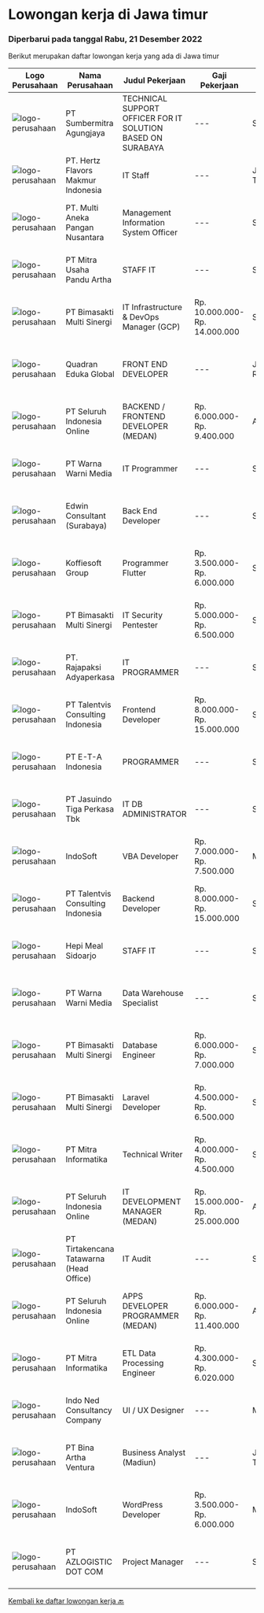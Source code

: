 
  # Lowongan kerja di Jawa timur

  ### Diperbarui pada tanggal Rabu, 21 Desember 2022

  Berikut merupakan daftar lowongan kerja yang ada di Jawa timur

  |Logo Perusahaan | Nama Perusahaan | Judul Pekerjaan | Gaji Pekerjaan | Lokasi | Deskripsi | Tanggal diunggah | Pranala |
  | -------------- | --------------- | --------------- | --------- | --------- | -------------- | ------- | ----------- |
  |![logo-perusahaan](https://image-service-cdn.seek.com.au/4ffd2b63a8e52af9a69dbeab365fb2ced86d56ed/ee4dce1061f3f616224767ad58cb2fc751b8d2dc)|PT Sumbermitra Agungjaya|TECHNICAL SUPPORT OFFICER FOR IT SOLUTION BASED ON SURABAYA|---|Surabaya|Kandidat harus memiliki setidaknya Gelar Sarjana di Teknik (Komputer/Telekomunikasi) atau setara. Bahasa yang harus dimiliki: Bahasa Indonesia,...|Selasa, 20 Desember 2022|https://www.jobstreet.co.id/id/job/technical-support-officer-for-it-solution-based-on-surabaya-4151344?token=0~f9d32407-92d1-42ef-a3a8-5558e5961a48&sectionRank=1&jobId=jobstreet-id-job-4151344|
|![logo-perusahaan](https://image-service-cdn.seek.com.au/867e2ca50428d88eb50a74efb12815212e258560/ee4dce1061f3f616224767ad58cb2fc751b8d2dc)|PT. Hertz Flavors Makmur Indonesia|IT Staff|---|Jawa Timur|Job Description Create requests and reports related to IT from users to IT Manager Setup and troubleshooting OSI layers, data link and network Create...|Selasa, 20 Desember 2022|https://www.jobstreet.co.id/id/job/it-staff-4150169?token=0~f9d32407-92d1-42ef-a3a8-5558e5961a48&sectionRank=2&jobId=jobstreet-id-job-4150169|
|![logo-perusahaan](https://image-service-cdn.seek.com.au/7683c282b3cffe618a9c0beacd511f2b758d3b15/ee4dce1061f3f616224767ad58cb2fc751b8d2dc)|PT. Multi Aneka Pangan Nusantara|Management Information System Officer|---|Surabaya|DESKRIPSI PEKERJAAN: Melakukan reporting data dalam bentuk data statistik (tampilan yang informatif) Mampu melakukan summary dan analisa report data...|Selasa, 20 Desember 2022|https://www.jobstreet.co.id/id/job/management-information-system-officer-4150198?token=0~f9d32407-92d1-42ef-a3a8-5558e5961a48&sectionRank=3&jobId=jobstreet-id-job-4150198|
|![logo-perusahaan](https://i.ibb.co/sqvTCh9/112815900-stock-vector-no-image-available-icon-flat-vector.webp)|PT Mitra Usaha Pandu Artha|STAFF IT|---|Surabaya|Job Description Maintainance Server, storage and sanswitch Implementation &amp; deployment of new system Responsible for deployment, installation,...|Senin, 19 Desember 2022|https://www.jobstreet.co.id/id/job/staff-it-4148780?token=0~f9d32407-92d1-42ef-a3a8-5558e5961a48&sectionRank=4&jobId=jobstreet-id-job-4148780|
|![logo-perusahaan](https://image-service-cdn.seek.com.au/3c3597528a656ba0a7299263a04fc9ed9cb02b85/ee4dce1061f3f616224767ad58cb2fc751b8d2dc)|PT Bimasakti Multi Sinergi|IT Infrastructure & DevOps Manager (GCP)|Rp. 10.000.000-Rp. 14.000.000|Sidoarjo|Job descriptions- Lead &amp; manage objective of tim IT Network &amp; DevOps- Ensure availability of all BMS infrastructure achieve Standard SLA-...|Senin, 19 Desember 2022|https://www.jobstreet.co.id/id/job/it-infrastructure-devops-manager-gcp-4148772?token=0~f9d32407-92d1-42ef-a3a8-5558e5961a48&sectionRank=5&jobId=jobstreet-id-job-4148772|
|![logo-perusahaan](https://image-service-cdn.seek.com.au/b874926e55490e0f093b583660f8142a31fe9671/ee4dce1061f3f616224767ad58cb2fc751b8d2dc)|Quadran Eduka Global|FRONT END DEVELOPER|---|Jakarta Raya|Kualifikasi: Pendidikan S1 Teknik Informatika/Sistem Informasi Pengalaman minimal 1 tahun dengan Bahasa Pemrograman PHP, Web Services, HTML,...|Selasa, 20 Desember 2022|https://www.jobstreet.co.id/id/job/front-end-developer-4151278?token=0~f9d32407-92d1-42ef-a3a8-5558e5961a48&sectionRank=6&jobId=jobstreet-id-job-4151278|
|![logo-perusahaan](https://image-service-cdn.seek.com.au/c768f0670f8f8212da7de609b6af9d0b2e5134cc/ee4dce1061f3f616224767ad58cb2fc751b8d2dc)|PT Seluruh Indonesia Online|BACKEND / FRONTEND DEVELOPER (MEDAN)|Rp. 6.000.000-Rp. 9.400.000|Aceh|Memiliki pengalaman leadership sebagai Manager sebelumnya.Back End Engineer1. Memiliki pengalaman dalam membangun RESTful APIs2. Menguasai bahasa...|Senin, 19 Desember 2022|https://www.jobstreet.co.id/id/job/backend-frontend-developer-medan-4139192?token=0~f9d32407-92d1-42ef-a3a8-5558e5961a48&sectionRank=7&jobId=jobstreet-id-job-4139192|
|![logo-perusahaan](https://image-service-cdn.seek.com.au/8a8aab9f7ef38dece8f0c386a0ab89b374c831c5/ee4dce1061f3f616224767ad58cb2fc751b8d2dc)|PT Warna Warni Media|IT Programmer|---|Surabaya|Deskripsi: Membuat aplikasi sesuai dengan kebutuhan perusahaan, termasuk existing aplikasi Mewujudkan desain web, program ERP menjadi system yang...|Minggu, 18 Desember 2022|https://www.jobstreet.co.id/id/job/it-programmer-4130020?token=0~f9d32407-92d1-42ef-a3a8-5558e5961a48&sectionRank=8&jobId=jobstreet-id-job-4130020|
|![logo-perusahaan](https://image-service-cdn.seek.com.au/cd1d8aca02af0f4e70a9d9557d11bbc954909a75/ee4dce1061f3f616224767ad58cb2fc751b8d2dc)|Edwin Consultant (Surabaya)|Back End Developer|---|Surabaya|Edwin Consultants is looking for Back End Developer candidates who are responsible, innovative, creative, communicative, and solution-oriented. This...|Selasa, 20 Desember 2022|https://www.jobstreet.co.id/id/job/back-end-developer-4131275?token=0~f9d32407-92d1-42ef-a3a8-5558e5961a48&sectionRank=9&jobId=jobstreet-id-job-4131275|
|![logo-perusahaan](https://image-service-cdn.seek.com.au/00a9fbeb5ae99de6ca5168f38c8b48f5a2b179a1/ee4dce1061f3f616224767ad58cb2fc751b8d2dc)|Koffiesoft Group|Programmer Flutter|Rp. 3.500.000-Rp. 6.000.000|Surabaya|Kualifikasi: Pengalaman minimal 1 tahun menggunakan Flutter Memahami akses hardware smartphone seperti kamera, gps, fingerprint Memahami REST API...|Senin, 19 Desember 2022|https://www.jobstreet.co.id/id/job/programmer-flutter-4148919?token=0~f9d32407-92d1-42ef-a3a8-5558e5961a48&sectionRank=10&jobId=jobstreet-id-job-4148919|
|![logo-perusahaan](https://image-service-cdn.seek.com.au/3c3597528a656ba0a7299263a04fc9ed9cb02b85/ee4dce1061f3f616224767ad58cb2fc751b8d2dc)|PT Bimasakti Multi Sinergi|IT Security Pentester|Rp. 5.000.000-Rp. 6.500.000|Sidoarjo|Job Description : Perform API testing and crosscheck the documentation Perform microservice testing and crosscheck with business logic Carry out...|Sabtu, 17 Desember 2022|https://www.jobstreet.co.id/id/job/it-security-pentester-4137219?token=0~f9d32407-92d1-42ef-a3a8-5558e5961a48&sectionRank=11&jobId=jobstreet-id-job-4137219|
|![logo-perusahaan](https://image-service-cdn.seek.com.au/1bd5a534ada5dff4b8f11531db8cc328c145d90a/ee4dce1061f3f616224767ad58cb2fc751b8d2dc)|PT. Rajapaksi Adyaperkasa|IT PROGRAMMER|---|Sidoarjo|Kualifikasi : Pendidikan minimal S1 Teknik Informatika Pengalaman 2 tahun dibidang pembuatan software manufaktur lebih diutamakan Menguasai PHPnative,...|Senin, 19 Desember 2022|https://www.jobstreet.co.id/id/job/it-programmer-4148403?token=0~f9d32407-92d1-42ef-a3a8-5558e5961a48&sectionRank=12&jobId=jobstreet-id-job-4148403|
|![logo-perusahaan](https://i.ibb.co/sqvTCh9/112815900-stock-vector-no-image-available-icon-flat-vector.webp)|PT Talentvis Consulting Indonesia|Frontend Developer|Rp. 8.000.000-Rp. 15.000.000|Surabaya|We're currently hiring for a Frontend Developer for our client, a big manufacturing company in Surabaya. Candidate must possess at least Bachelor's...|Selasa, 20 Desember 2022|https://www.jobstreet.co.id/id/job/frontend-developer-4150167?token=0~f9d32407-92d1-42ef-a3a8-5558e5961a48&sectionRank=13&jobId=jobstreet-id-job-4150167|
|![logo-perusahaan](https://image-service-cdn.seek.com.au/b976dbdfe1315ad1fa704cbd23d2ee2e9eafdd91/ee4dce1061f3f616224767ad58cb2fc751b8d2dc)|PT E-T-A Indonesia|PROGRAMMER|---|Sidoarjo|Confirms project requirements by reviewing program objective, input data, and output requirements with user and related parties Arranges project...|Senin, 19 Desember 2022|https://www.jobstreet.co.id/id/job/programmer-4148582?token=0~f9d32407-92d1-42ef-a3a8-5558e5961a48&sectionRank=14&jobId=jobstreet-id-job-4148582|
|![logo-perusahaan](https://image-service-cdn.seek.com.au/f9cd043f1011fee386470591649d3e30b502df59/ee4dce1061f3f616224767ad58cb2fc751b8d2dc)|PT Jasuindo Tiga Perkasa Tbk|IT DB ADMINISTRATOR|---|Sidoarjo|SPESIFIKASI PEKERJAAN :  Bertanggung jawab dalam  installasi, setup, konfigurasi dan  manajemen database server dalam scope perusahaan....|Sabtu, 17 Desember 2022|https://www.jobstreet.co.id/id/job/it-db-administrator-4137264?token=0~f9d32407-92d1-42ef-a3a8-5558e5961a48&sectionRank=15&jobId=jobstreet-id-job-4137264|
|![logo-perusahaan](https://image-service-cdn.seek.com.au/fbd57a90b36e6d6fe13c8e714c23f2e07616d0cb/ee4dce1061f3f616224767ad58cb2fc751b8d2dc)|IndoSoft|VBA Developer|Rp. 7.000.000-Rp. 7.500.000|Malang|Menguasai VBA (Visual Basic) programming language Mampu membuat Visual Basic Application, baik stand-alone, dan juga integrasi dengan Microsoft...|Rabu, 21 Desember 2022|https://www.jobstreet.co.id/id/job/vba-developer-4151483?token=0~f9d32407-92d1-42ef-a3a8-5558e5961a48&sectionRank=16&jobId=jobstreet-id-job-4151483|
|![logo-perusahaan](https://i.ibb.co/sqvTCh9/112815900-stock-vector-no-image-available-icon-flat-vector.webp)|PT Talentvis Consulting Indonesia|Backend Developer|Rp. 8.000.000-Rp. 15.000.000|Surabaya|We're currently hiring for a Backend Developer for our client, a big manufacturing company in Surabaya. Candidate must possess at least Bachelor's...|Selasa, 20 Desember 2022|https://www.jobstreet.co.id/id/job/backend-developer-4150243?token=0~f9d32407-92d1-42ef-a3a8-5558e5961a48&sectionRank=17&jobId=jobstreet-id-job-4150243|
|![logo-perusahaan](https://i.ibb.co/sqvTCh9/112815900-stock-vector-no-image-available-icon-flat-vector.webp)|Hepi Meal Sidoarjo|STAFF IT|---|Sidoarjo|Kualifikasi : Pendidikan minimal SMA atau SMK Maksimal usia 25 tahun Menguasai dunia pemograman (paham MS World, excell dan menginput data) Kreatif...|Selasa, 20 Desember 2022|https://www.jobstreet.co.id/id/job/staff-it-4150541?token=0~f9d32407-92d1-42ef-a3a8-5558e5961a48&sectionRank=18&jobId=jobstreet-id-job-4150541|
|![logo-perusahaan](https://image-service-cdn.seek.com.au/8a8aab9f7ef38dece8f0c386a0ab89b374c831c5/ee4dce1061f3f616224767ad58cb2fc751b8d2dc)|PT Warna Warni Media|Data Warehouse Specialist|---|Surabaya|Deskripsi: Merancang database dan mendefinisikan tabel, kolom, indeks, dan komponen struktural lainnya Memantau kinerja sistem database/data warehouse...|Minggu, 18 Desember 2022|https://www.jobstreet.co.id/id/job/data-warehouse-specialist-4137359?token=0~f9d32407-92d1-42ef-a3a8-5558e5961a48&sectionRank=19&jobId=jobstreet-id-job-4137359|
|![logo-perusahaan](https://image-service-cdn.seek.com.au/3c3597528a656ba0a7299263a04fc9ed9cb02b85/ee4dce1061f3f616224767ad58cb2fc751b8d2dc)|PT Bimasakti Multi Sinergi|Database Engineer|Rp. 6.000.000-Rp. 7.000.000|Sidoarjo|Manage database changes and re-designs Analyze database issues and troubleshoot or configure the database accordingly Drive automation of code Monitor...|Sabtu, 17 Desember 2022|https://www.jobstreet.co.id/id/job/database-engineer-4136295?token=0~f9d32407-92d1-42ef-a3a8-5558e5961a48&sectionRank=20&jobId=jobstreet-id-job-4136295|
|![logo-perusahaan](https://image-service-cdn.seek.com.au/3c3597528a656ba0a7299263a04fc9ed9cb02b85/ee4dce1061f3f616224767ad58cb2fc751b8d2dc)|PT Bimasakti Multi Sinergi|Laravel Developer|Rp. 4.500.000-Rp. 6.500.000|Surabaya|Job Descriptions : Developing Front End &amp; Back End Application Maintain Existing Application Optimisse / monitoring Existing Application...|Senin, 19 Desember 2022|https://www.jobstreet.co.id/id/job/laravel-developer-4148803?token=0~f9d32407-92d1-42ef-a3a8-5558e5961a48&sectionRank=21&jobId=jobstreet-id-job-4148803|
|![logo-perusahaan](https://image-service-cdn.seek.com.au/f41a3a3e89984f2dabec38a3b33e4fa0e4b94970/ee4dce1061f3f616224767ad58cb2fc751b8d2dc)|PT Mitra Informatika|Technical Writer|Rp. 4.000.000-Rp. 4.500.000|Surabaya|Responsibilities Write software technical document (documentation and user guide) Communicate with software developer and software tester to find...|Senin, 19 Desember 2022|https://www.jobstreet.co.id/id/job/technical-writer-4148348?token=0~f9d32407-92d1-42ef-a3a8-5558e5961a48&sectionRank=22&jobId=jobstreet-id-job-4148348|
|![logo-perusahaan](https://image-service-cdn.seek.com.au/c768f0670f8f8212da7de609b6af9d0b2e5134cc/ee4dce1061f3f616224767ad58cb2fc751b8d2dc)|PT Seluruh Indonesia Online|IT DEVELOPMENT MANAGER (MEDAN)|Rp. 15.000.000-Rp. 25.000.000|Aceh|Memiliki pengalaman leadership sebagai Manager sebelumnya.Back End Engineer1. Memiliki pengalaman dalam membangun RESTful APIs2. Menguasai bahasa...|Jumat, 16 Desember 2022|https://www.jobstreet.co.id/id/job/it-development-manager-medan-4146572?token=0~f9d32407-92d1-42ef-a3a8-5558e5961a48&sectionRank=23&jobId=jobstreet-id-job-4146572|
|![logo-perusahaan](https://image-service-cdn.seek.com.au/454b279b09c2c94aad59ede07b497b02ce710fc2/ee4dce1061f3f616224767ad58cb2fc751b8d2dc)|PT Tirtakencana Tatawarna (Head Office)|IT Audit|---|Surabaya|Kualifikasi : Usia maksimal 35 tahun. Pendidikan S1 Tenik Informatika / Manajemen IT. Pengalaman di bidang yang sama (auditing IT) minimal 3 tahun....|Jumat, 16 Desember 2022|https://www.jobstreet.co.id/id/job/it-audit-4146574?token=0~f9d32407-92d1-42ef-a3a8-5558e5961a48&sectionRank=24&jobId=jobstreet-id-job-4146574|
|![logo-perusahaan](https://image-service-cdn.seek.com.au/c768f0670f8f8212da7de609b6af9d0b2e5134cc/ee4dce1061f3f616224767ad58cb2fc751b8d2dc)|PT Seluruh Indonesia Online|APPS DEVELOPER PROGRAMMER (MEDAN)|Rp. 6.000.000-Rp. 11.400.000|Aceh|Semua programmer boleh melamar termasuk junior dan seniorBack End Engineer / front end1. Memiliki pengalaman dalam membangun RESTful APIs2. Menguasai...|Jumat, 16 Desember 2022|https://www.jobstreet.co.id/id/job/apps-developer-programmer-medan-4127213?token=0~f9d32407-92d1-42ef-a3a8-5558e5961a48&sectionRank=25&jobId=jobstreet-id-job-4127213|
|![logo-perusahaan](https://image-service-cdn.seek.com.au/f41a3a3e89984f2dabec38a3b33e4fa0e4b94970/ee4dce1061f3f616224767ad58cb2fc751b8d2dc)|PT Mitra Informatika|ETL Data Processing Engineer|Rp. 4.300.000-Rp. 6.020.000|Surabaya|About Mitra Informatika Mitra Informatika is an IT company based in Surabaya that positioning itself to become the market leader in providing...|Sabtu, 17 Desember 2022|https://www.jobstreet.co.id/id/job/etl-data-processing-engineer-4129364?token=0~f9d32407-92d1-42ef-a3a8-5558e5961a48&sectionRank=26&jobId=jobstreet-id-job-4129364|
|![logo-perusahaan](https://image-service-cdn.seek.com.au/0a642188b6f444564b4e7d0e61cdd79a37cdf0fa/ee4dce1061f3f616224767ad58cb2fc751b8d2dc)|Indo Ned Consultancy Company|UI / UX Designer|---|Malang|About UsWe are Exp Inc and we make games for learning and development. Clients come to us us for apps, tools and interventions. Think city games, but...|Selasa, 20 Desember 2022|https://www.jobstreet.co.id/id/job/ui-ux-designer-4149921?token=0~f9d32407-92d1-42ef-a3a8-5558e5961a48&sectionRank=27&jobId=jobstreet-id-job-4149921|
|![logo-perusahaan](https://image-service-cdn.seek.com.au/f0261d19c15b4a7ad0edc9de580c4eba704e92a0/ee4dce1061f3f616224767ad58cb2fc751b8d2dc)|PT Bina Artha Ventura|Business Analyst (Madiun)|---|Jawa Timur|Tugas dan Tanggung Jawab Pekerjaan: Pengelolaan Portfolio Pinjaman Melakukan verifikasi terhadap dokumen KYC, memastikan bahwa klien tersebut benar...|Sabtu, 17 Desember 2022|https://www.jobstreet.co.id/id/job/business-analyst-madiun-4136268?token=0~f9d32407-92d1-42ef-a3a8-5558e5961a48&sectionRank=28&jobId=jobstreet-id-job-4136268|
|![logo-perusahaan](https://image-service-cdn.seek.com.au/fbd57a90b36e6d6fe13c8e714c23f2e07616d0cb/ee4dce1061f3f616224767ad58cb2fc751b8d2dc)|IndoSoft|WordPress Developer|Rp. 3.500.000-Rp. 6.000.000|Malang|Kami mencari WordPress Developer (bukan pengguna WordPress).Tanggung Jawab Menginstal plugin WordPress dan menyesuaikannya dengan theme yang ada agar...|Minggu, 18 Desember 2022|https://www.jobstreet.co.id/id/job/wordpress-developer-4138746?token=0~f9d32407-92d1-42ef-a3a8-5558e5961a48&sectionRank=29&jobId=jobstreet-id-job-4138746|
|![logo-perusahaan](https://image-service-cdn.seek.com.au/72f03b328178a38363e0c862f8a81d1679cde49a/ee4dce1061f3f616224767ad58cb2fc751b8d2dc)|PT AZLOGISTIC DOT COM|Project Manager|---|Surabaya|Qualifications: Bachelor’s Degree in Engineering/IT or Computer Science or equivalent Having at least 1-2 years of working experience in the related...|Sabtu, 17 Desember 2022|https://www.jobstreet.co.id/id/job/project-manager-4136190?token=0~f9d32407-92d1-42ef-a3a8-5558e5961a48&sectionRank=30&jobId=jobstreet-id-job-4136190|


  [Kembali ke daftar lowongan kerja 🔙](../README.md#daftar-lowongan-kerja)
  